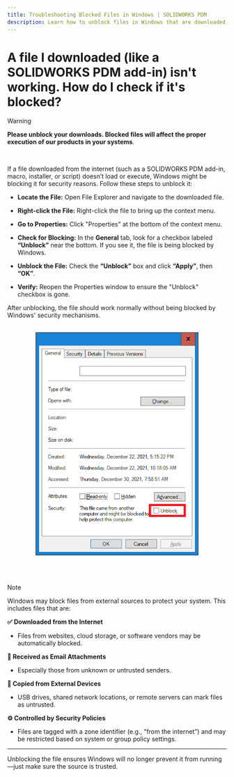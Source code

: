 ```yaml
---
title: Troubleshooting Blocked Files in Windows | SOLIDWORKS PDM
description: Learn how to unblock files in Windows that are downloaded from the internet or external sources, including SOLIDWORKS PDM add-ins.
---
```


# A file I downloaded (like a SOLIDWORKS PDM add-in) isn't working. How do I check if it's blocked?

>[!WARNING]
> **Please unblock your downloads. Blocked files will affect the proper execution of our products in your systems**.


<br>

If a file downloaded from the internet (such as a SOLIDWORKS PDM add-in, macro, installer, or script) doesn’t load or execute, Windows might be blocking it for security reasons. Follow these steps to unblock it:

- **Locate the File:** Open File Explorer and navigate to the downloaded file.

- **Right-click the File:** Right-click the file to bring up the context menu.

- **Go to Properties:** Click "Properties" at the bottom of the context menu.

- **Check for Blocking:** In the **General** tab, look for a checkbox labeled **“Unblock”** near the bottom. If you see it, the file is being blocked by Windows.

- **Unblock the File:** Check the **“Unblock”** box and click **“Apply”**, then **“OK”**.

- **Verify:** Reopen the Properties window to ensure the "Unblock" checkbox is gone.

After unblocking, the file should work normally without being blocked by Windows' security mechanisms.

<br>

<center>
<img src="../images/blocked.png" alt="Blocked file example" />
</center>

<br><br>

> [!NOTE]
> Windows may block files from external sources to protect your system. This includes files that are:
>
> **✅ Downloaded from the Internet**
> - Files from websites, cloud storage, or software vendors may be automatically blocked.
>
> **📩 Received as Email Attachments**
> - Especially those from unknown or untrusted senders.
>
> **🔌 Copied from External Devices**
> - USB drives, shared network locations, or remote servers can mark files as untrusted.
>
> **⚙️ Controlled by Security Policies**
> - Files are tagged with a zone identifier (e.g., “from the internet”) and may be restricted based on system or group policy settings.

---

Unblocking the file ensures Windows will no longer prevent it from running—just make sure the source is trusted.